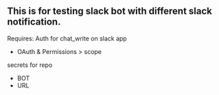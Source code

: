 This is for testing slack bot with different slack notification.
---

Requires: 
Auth for chat_write on slack app
- OAuth & Permissions > scope


secrets for repo
- BOT
- URL
